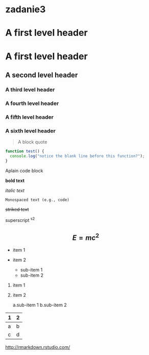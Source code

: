 # zadanie3

# A first level  header

# A first level header

## A second level header

### A third level header

### A fourth level header

### A fifth level header

### A sixth level header

> A block quote

``` javascript
function test() {
  console.log("notice the blank line before this function?");
}
```

 Aplain code  block

**bold text**

_italic text_

`Monospaced text (e.g., code)`

~~striked  text~~

superscript <sup> s2

 $$E=mc^2$$
---
- item 1

- item 2

  - sub-item 1
  - sub-item 2
  
1. item 1
2. item 2

   a.sub-item 1
   b.sub-item 2

  | 1                         |2                     |
  |---------------------------|----------------------|
  |a                          |b                     |
  |c                          |d                     |

  http://rmarkdown.rstudio.com/
